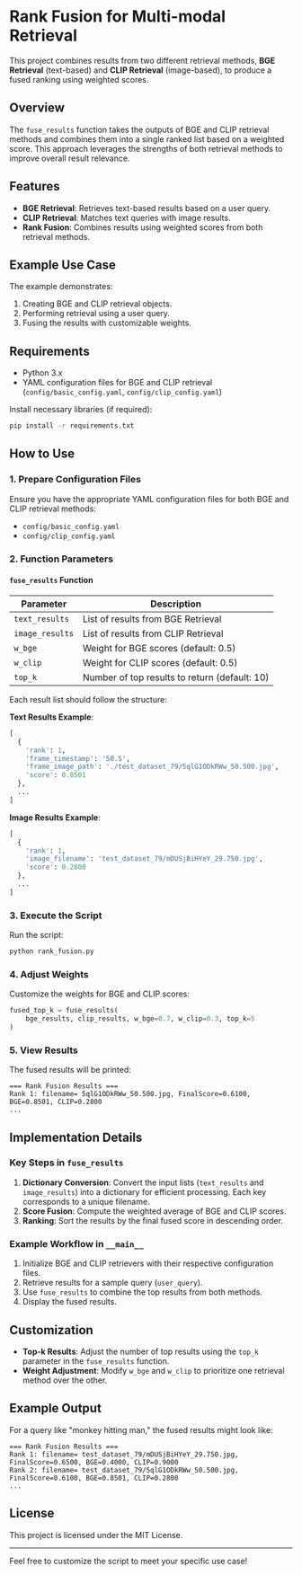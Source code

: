 # Rank Fusion for Multi-modal Retrieval

This project combines results from two different retrieval methods, **BGE Retrieval** (text-based) and **CLIP Retrieval** (image-based), to produce a fused ranking using weighted scores.

## Overview

The `fuse_results` function takes the outputs of BGE and CLIP retrieval methods and combines them into a single ranked list based on a weighted score. This approach leverages the strengths of both retrieval methods to improve overall result relevance.

## Features

- **BGE Retrieval**: Retrieves text-based results based on a user query.
- **CLIP Retrieval**: Matches text queries with image results.
- **Rank Fusion**: Combines results using weighted scores from both retrieval methods.

## Example Use Case

The example demonstrates:
1. Creating BGE and CLIP retrieval objects.
2. Performing retrieval using a user query.
3. Fusing the results with customizable weights.

## Requirements

- Python 3.x
- YAML configuration files for BGE and CLIP retrieval (`config/basic_config.yaml`, `config/clip_config.yaml`)

Install necessary libraries (if required):
```bash
pip install -r requirements.txt
```

## How to Use

### 1. Prepare Configuration Files

Ensure you have the appropriate YAML configuration files for both BGE and CLIP retrieval methods:
- `config/basic_config.yaml`
- `config/clip_config.yaml`

### 2. Function Parameters

#### `fuse_results` Function

| Parameter      | Description                                       |
|----------------|---------------------------------------------------|
| `text_results` | List of results from BGE Retrieval               |
| `image_results`| List of results from CLIP Retrieval              |
| `w_bge`        | Weight for BGE scores (default: 0.5)             |
| `w_clip`       | Weight for CLIP scores (default: 0.5)            |
| `top_k`        | Number of top results to return (default: 10)    |

Each result list should follow the structure:

**Text Results Example**:
```python
[
  {
    'rank': 1,
    'frame_timestamp': '50.5',
    'frame_image_path': './test_dataset_79/5qlG1ODkRWw_50.500.jpg',
    'score': 0.8501
  },
  ...
]
```

**Image Results Example**:
```python
[
  {
    'rank': 1,
    'image_filename': 'test_dataset_79/mDUSjBiHYeY_29.750.jpg',
    'score': 0.2800
  },
  ...
]
```

### 3. Execute the Script

Run the script:
```bash
python rank_fusion.py
```

### 4. Adjust Weights

Customize the weights for BGE and CLIP scores:
```python
fused_top_k = fuse_results(
    bge_results, clip_results, w_bge=0.7, w_clip=0.3, top_k=5
)
```

### 5. View Results

The fused results will be printed:
```text
=== Rank Fusion Results ===
Rank 1: filename= 5qlG1ODkRWw_50.500.jpg, FinalScore=0.6100, BGE=0.8501, CLIP=0.2800
...
```

## Implementation Details

### Key Steps in `fuse_results`

1. **Dictionary Conversion**: Convert the input lists (`text_results` and `image_results`) into a dictionary for efficient processing. Each key corresponds to a unique filename.
2. **Score Fusion**: Compute the weighted average of BGE and CLIP scores.
3. **Ranking**: Sort the results by the final fused score in descending order.

### Example Workflow in `__main__`

1. Initialize BGE and CLIP retrievers with their respective configuration files.
2. Retrieve results for a sample query (`user_query`).
3. Use `fuse_results` to combine the top results from both methods.
4. Display the fused results.

## Customization

- **Top-k Results**: Adjust the number of top results using the `top_k` parameter in the `fuse_results` function.
- **Weight Adjustment**: Modify `w_bge` and `w_clip` to prioritize one retrieval method over the other.

## Example Output

For a query like "monkey hitting man," the fused results might look like:
```text
=== Rank Fusion Results ===
Rank 1: filename= test_dataset_79/mDUSjBiHYeY_29.750.jpg, FinalScore=0.6500, BGE=0.4000, CLIP=0.9000
Rank 2: filename= test_dataset_79/5qlG1ODkRWw_50.500.jpg, FinalScore=0.6100, BGE=0.8501, CLIP=0.2800
...
```

## License

This project is licensed under the MIT License.

---

Feel free to customize the script to meet your specific use case!
